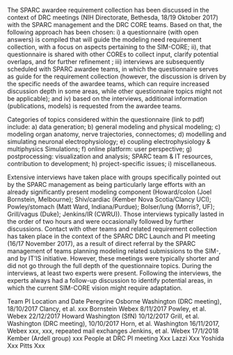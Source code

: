 The SPARC awardee requirement collection has been discussed in the context of DRC meetings (NIH Directorate, Bethesda, 18/19 Oktober 2017) with the SPARC management and the DRC CORE teams. Based on that, the following approach has been chosen: i) a questionnaire (with open answers) is compiled that will guide the modeling need requirement collection, with a focus on aspects pertaining to the SIM-CORE; ii), that questionnaire is shared with other COREs to collect input, clarify potential overlaps, and for further refinement ; iii) interviews are subsequently scheduled with SPARC awardee teams, in which the questionnaire serves as guide for the requirement collection (however, the discussion is driven by the specific needs of the awardee teams, which can require increased discussion depth in some areas, while other questionnaire topics might not be applicable); and iv) based on the interviews, additional information (publications, models) is requested from the awardee teams. 

Categories of topics considered within the questionnaire (link to pdf) include: a) data generation; b) general modeling and physical modeling; c) modeling organ anatomy, nerve trajectories, connectomes; d) modelling and simulating neuronal electrophysiology; e) coupling electrophysiology & multiphysics Simulations; f) online platform: user perspective; g) postprocessing: visualization and analysis; SPARC team & IT resources, contribution to development; h) project-specific issues; i) miscellaneous. 

Extensive interviews have taken place with groups specifically pointed out by the SPARC management as being particularly large efforts with an already significantly present modeling component (Howard/colon (Joel Bornstein, Melbourne); Shiv/cardiac (Kember Nova Scotia/Clancy UCI); Powley/stomach (Matt Ward, Indiana/Purdue); Bolser/lung (Morris?, UF); Grill/vagus (Duke); Jenkins/IR (CWRU)). Those interviews typically lasted in the order of two hours and were occasionally followed by further discussions. Contact with other teams and related requirement collection has taken place in the context of the SPARC DRC Launch and PI meeting (16/17 November 2017), as a result of direct referral by the SPARC management of teams planning modeling related submissions to the SIM-, and by IT’IS initiative. However, these meetings were typically shorter and did not go through the full depth of the questionnaire topics. During the interviews, at least two experts were present. Following the interviews, the experts always had a follow-up discussion to identify potential areas, in which the current SIM-CORE vision might require adaptation.

Team PI	Location and Date
Peregrine Osborne	Washington (DRC meeting), 18/10/2017
Clancy, et al.	xxx
Bornstein	Webex 8/11/2017
Powley, et al.	Webex 22/12/2017
Howard	Washington (SfN) 10/12/2017
Grill, et al.	Washington (DRC meeting), 10/10/2017
Horn, et al.	Washington 16/11/2017, Webex xxx, xxx, repeated mail exchanges
Jenkins, et al.	Webex 17/1/2018
Kember (Ardell group)	xxx
People at DRC PI meeting	Xxx
Lazzi	Xxx
Yoshida	Xxx
Pitts	Xxx
